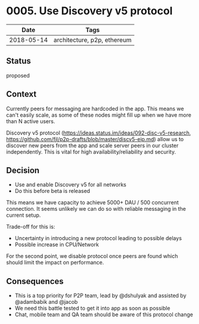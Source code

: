 # 0005. Use Discovery v5 protocol

| Date | Tags |
|---|---|
| 2018-05-14 | architecture, p2p, ethereum |


## Status

proposed

## Context

Currently peers for messaging are hardcoded in the app. This means we can't
easily scale, as some of these nodes might fill up when we have more than N
active users.

Discovery v5 protocol (https://ideas.status.im/ideas/092-disc-v5-research,
https://github.com/fjl/p2p-drafts/blob/master/discv5-eip.md) allow us to
discover new peers from the app and scale server peers in our cluster
independently. This is vital for high availability/reliability and security.

## Decision

- Use and enable Discovery v5 for all networks
- Do this before beta is released

This means we have capacity to achieve 5000+ DAU / 500 concurrent connection. It
seems unlikely we can do so with reliable messaging in the current setup.

Trade-off for this is:
- Uncertainty in introducing a new protocol leading to possible delays
- Possible increase in CPU/Network

For the second point, we disable protocol once peers are found which should limit the impact on performance.

## Consequences

- This is a top priority for P2P team, lead by @dshulyak and assisted by @adambabik and @jacob
- We need this battle tested to get it into app as soon as possible
- Chat, mobile team and QA team should be aware of this protocol change
